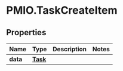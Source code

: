 # PMIO.TaskCreateItem

## Properties
Name | Type | Description | Notes
------------ | ------------- | ------------- | -------------
**data** | [**Task**](Task.md) |  | 


